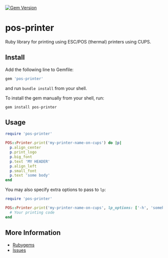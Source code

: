 [![Gem Version](https://badge.fury.io/rb/pos-printer.svg)](https://rubygems.org/gems/pos-printer)

# pos-printer
Ruby library for printing using ESC/POS (thermal) printers using CUPS.

Install
--------

Add the following line to Gemfile:

```ruby
gem 'pos-printer'
```

and run `bundle install` from your shell.

To install the gem manually from your shell, run:

```shell
gem install pos-printer
```

Usage
----------------

```ruby
require 'pos-printer'

POS::Printer.print('my-printer-name-on-cups') do |p|
  p.align_center
  p.print_logo
  p.big_font
  p.text 'MY HEADER'
  p.align_left
  p.small_font
  p.text 'some body'
end
```

You may also specify extra options to pass to `lp`:

```ruby
require 'pos-printer'

POS::Printer.print('my-printer-name-on-cups', lp_options: ['-h', 'somehost:port']) do |p|
  # Your printing code
end
```

More Information
----------------

* [Rubygems](https://rubygems.org/gems/pos-printer)
* [Issues](https://github.com/yusent/pos-printer/issues)
